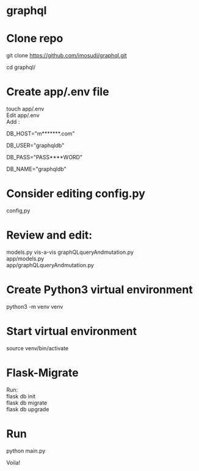 # graphql

# Clone repo    
 git clone https://github.com/imosudi/graphql.git   

 cd graphql/    


# Create app/.env file
 touch app/.env     
Edit app/.env   
Add :

DB_HOST="m*******.com" 

DB_USER="graphqldb"

DB_PASS="PASS****WORD"

DB_NAME="graphqldb"

# Consider editing config.py    
 config,py

# Review and edit:  
 models.py vis-a-vis graphQLqueryAndmutation.py    
 app/models.py  
 app/graphQLqueryAndmutation.py     


# Create Python3 virtual environment    
 python3 -m venv venv

# Start virtual environment     
 source venv/bin/activate   


# Flask-Migrate 
Run:    
 flask db init   
 flask db migrate   
 flask db upgrade   

# Run       
 python main.py     


Voila!